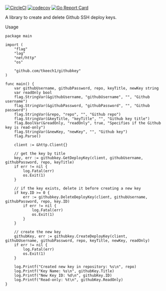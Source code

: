 [![CircleCI](https://circleci.com/gh/tkeech1/githubkey.svg?style=svg)](https://circleci.com/gh/tkeech1/githubkey)
[![codecov](https://codecov.io/gh/tkeech1/githubkey/branch/master/graph/badge.svg)](https://codecov.io/gh/tkeech1/githubkey)
[![Go Report Card](https://goreportcard.com/badge/github.com/tkeech1/githubkey)](https://goreportcard.com/report/github.com/tkeech1/githubkey)

A library to create and delete Github SSH deploy keys.

Usage

```
package main

import (
	"flag"
	"log"
	"net/http"
	"os"

	"github.com/tkeech1/githubkey"
)

func main() {
	var githubUsername, githubPassword, repo, keyTitle, newKey string
	var readOnly bool
	flag.StringVar(&githubUsername, "githubUsername", "", "Github username")
	flag.StringVar(&githubPassword, "githubPassword", "", "Github password")
	flag.StringVar(&repo, "repo", "", "Github repo")
	flag.StringVar(&keyTitle, "keyTitle", "", "Github key title")
	flag.BoolVar(&readOnly, "readOnly", true, "Specifies if the Github key is read-only")
	flag.StringVar(&newKey, "newKey", "", "Github key")
	flag.Parse()

	client := &http.Client{}

    // get the key by title
	key, err := githubkey.GetDeployKey(client, githubUsername, githubPassword, repo, keyTitle)
	if err != nil {
		log.Fatal(err)
		os.Exit(1)
	}

    // if the key exists, delete it before creating a new key
    if key.ID >= 0 {
		err := githubkey.DeleteDeployKey(client, githubUsername, githubPassword, repo, key.ID)
		if err != nil {
			log.Fatal(err)
			os.Exit(1)
		}
	}

    // create the new key
	githubKey, err := githubkey.CreateDeployKey(client, githubUsername, githubPassword, repo, keyTitle, newKey, readOnly)
	if err != nil {
		log.Fatal(err)
		os.Exit(1)
	}

	log.Printf("Created new key in repository: %s\n", repo)
	log.Printf("Key Name: %s\n", githubKey.Title)
	log.Printf("New Key ID: %d\n", githubKey.ID)
	log.Printf("Read-only: %t\n", githubKey.ReadOnly)
}
```